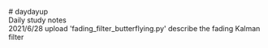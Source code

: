 <p># daydayup<br />
Daily study notes <br />
2021/6/28 upload 'fading_filter_butterflying.py' describe the fading Kalman filter</p>

